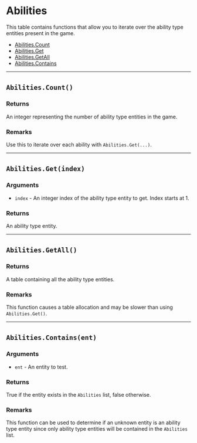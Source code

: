 # Abilities

This table contains functions that allow you to iterate over the ability type entities present in the game.

* [Abilities.Count](https://hake.me/docs/entity-lists/abilities#abilities-count)
* [Abilities.Get](https://hake.me/docs/entity-lists/abilities#abilities-get-index)
* [Abilities.GetAll](https://hake.me/docs/entity-lists/abilities#abilities-getall)
* [Abilities.Contains](https://hake.me/docs/entity-lists/abilities#abilities-contains-ent)

---

## `Abilities.Count()`​

### Returns

An integer representing the number of ability type entities in the game.

### Remarks

Use this to iterate over each ability with `Abilities.Get(...)`​.

---

## `Abilities.Get(index)`​

### Arguments

* ​`index`​ - An integer index of the ability type entity to get. Index starts at 1.

### Returns

An ability type entity.

---

## `Abilities.GetAll()`​

### Returns

A table containing all the ability type entities.

### Remarks

This function causes a table allocation and may be slower than using `Abilities.Get()`​.

---

## `Abilities.Contains(ent)`​

### Arguments

* ​`ent`​ - An entity to test.

### Returns

True if the entity exists in the `Abilities`​ list, false otherwise.

### Remarks

This function can be used to determine if an unknown entity is an ability type entity since only ability type entities will be contained in the `Abilities`​ list.
